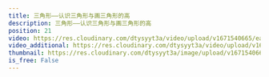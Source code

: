 ```yaml
---
title: 三角形——认识三角形与画三角形的高
description: 三角形——认识三角形与画三角形的高
position: 21
video: https://res.cloudinary.com/dtysyyt3a/video/upload/v1671540665/easymath/4年级下/05单元三角形/ebn5opakblqhaxjljfx7.mp4
video_additional: https://res.cloudinary.com/dtysyyt3a/video/upload/v1671540718/easymath/4年级下/05单元三角形/每课一题的解答视频/obwkz6jzjhaamjqjjeq6.mp4
thumbnail: https://res.cloudinary.com/dtysyyt3a/image/upload/v1671540666/easymath/4年级下/05单元三角形/qp6u84blwrlgnaamsn7y.png
is_free: False
---
```

